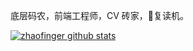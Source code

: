 底层码农，前端工程师，CV 砖家，🤖复读机。


[![zhaofinger github stats](https://github-readme-stats.vercel.app/api?username=zhaofinger)](https://github.com/anuraghazra/github-readme-stats)
